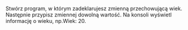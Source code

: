 Stwórz program, w którym zadeklarujesz zmienną przechowującą wiek. Następnie przypisz zmiennej dowolną wartość. Na konsoli wyświetl informację o wieku, np.Wiek: 20.
